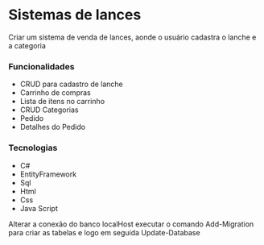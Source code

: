 <h1>Sistemas de lances</h1>

<p>Criar um sistema de venda de lances, aonde o usuário cadastra o lanche e a categoria</p>

<h3>Funcionalidades</h3>
<ul>
   <li> CRUD para cadastro de lanche </li>
   <li> Carrinho de compras </li>
   <li> Lista de itens no carrinho </li>
   <li> CRUD Categorias </li>
   <li> Pedido </li>
   <li> Detalhes do Pedido </li>
</ul>

<h3>Tecnologias</h3>
<ul>
   <li> C# </li>
   <li> EntityFramework </li>
   <li> Sql </li>
   <li> Html </li>
   <li> Css </li>
   <li> Java Script </li>
</ul>


<p> Alterar a conexão do banco localHost executar o comando Add-Migration para criar as tabelas e logo em seguida Update-Database</p>
